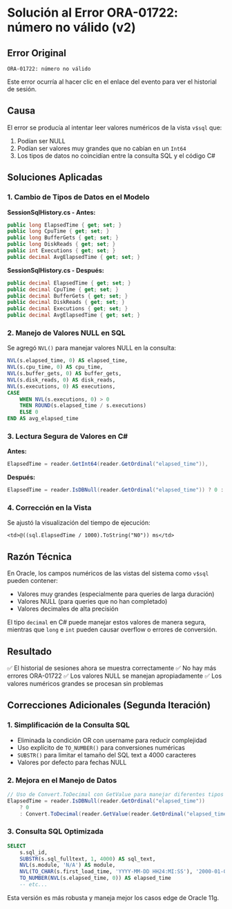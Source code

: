 # Solución al Error ORA-01722: número no válido (v2)

## Error Original
```
ORA-01722: número no válido
```

Este error ocurría al hacer clic en el enlace del evento para ver el historial de sesión.

## Causa
El error se producía al intentar leer valores numéricos de la vista `v$sql` que:
1. Podían ser NULL
2. Podían ser valores muy grandes que no cabían en un `Int64`
3. Los tipos de datos no coincidían entre la consulta SQL y el código C#

## Soluciones Aplicadas

### 1. Cambio de Tipos de Datos en el Modelo

**SessionSqlHistory.cs - Antes:**
```csharp
public long ElapsedTime { get; set; }
public long CpuTime { get; set; }
public long BufferGets { get; set; }
public long DiskReads { get; set; }
public int Executions { get; set; }
public decimal AvgElapsedTime { get; set; }
```

**SessionSqlHistory.cs - Después:**
```csharp
public decimal ElapsedTime { get; set; }
public decimal CpuTime { get; set; }
public decimal BufferGets { get; set; }
public decimal DiskReads { get; set; }
public decimal Executions { get; set; }
public decimal AvgElapsedTime { get; set; }
```

### 2. Manejo de Valores NULL en SQL

Se agregó `NVL()` para manejar valores NULL en la consulta:

```sql
NVL(s.elapsed_time, 0) AS elapsed_time,
NVL(s.cpu_time, 0) AS cpu_time,
NVL(s.buffer_gets, 0) AS buffer_gets,
NVL(s.disk_reads, 0) AS disk_reads,
NVL(s.executions, 0) AS executions,
CASE 
    WHEN NVL(s.executions, 0) > 0 
    THEN ROUND(s.elapsed_time / s.executions) 
    ELSE 0 
END AS avg_elapsed_time
```

### 3. Lectura Segura de Valores en C#

**Antes:**
```csharp
ElapsedTime = reader.GetInt64(reader.GetOrdinal("elapsed_time")),
```

**Después:**
```csharp
ElapsedTime = reader.IsDBNull(reader.GetOrdinal("elapsed_time")) ? 0 : reader.GetDecimal(reader.GetOrdinal("elapsed_time")),
```

### 4. Corrección en la Vista

Se ajustó la visualización del tiempo de ejecución:

```razor
<td>@((sql.ElapsedTime / 1000).ToString("N0")) ms</td>
```

## Razón Técnica

En Oracle, los campos numéricos de las vistas del sistema como `v$sql` pueden contener:
- Valores muy grandes (especialmente para queries de larga duración)
- Valores NULL (para queries que no han completado)
- Valores decimales de alta precisión

El tipo `decimal` en C# puede manejar estos valores de manera segura, mientras que `long` e `int` pueden causar overflow o errores de conversión.

## Resultado

✅ El historial de sesiones ahora se muestra correctamente
✅ No hay más errores ORA-01722
✅ Los valores NULL se manejan apropiadamente
✅ Los valores numéricos grandes se procesan sin problemas

## Correcciones Adicionales (Segunda Iteración)

### 1. Simplificación de la Consulta SQL

- Eliminada la condición OR con username para reducir complejidad
- Uso explícito de `TO_NUMBER()` para conversiones numéricas
- `SUBSTR()` para limitar el tamaño del SQL text a 4000 caracteres
- Valores por defecto para fechas NULL

### 2. Mejora en el Manejo de Datos

```csharp
// Uso de Convert.ToDecimal con GetValue para manejar diferentes tipos numéricos
ElapsedTime = reader.IsDBNull(reader.GetOrdinal("elapsed_time")) 
    ? 0 
    : Convert.ToDecimal(reader.GetValue(reader.GetOrdinal("elapsed_time")))
```

### 3. Consulta SQL Optimizada

```sql
SELECT 
    s.sql_id,
    SUBSTR(s.sql_fulltext, 1, 4000) AS sql_text,
    NVL(s.module, 'N/A') AS module,
    NVL(TO_CHAR(s.first_load_time, 'YYYY-MM-DD HH24:MI:SS'), '2000-01-01 00:00:00') AS first_load_time,
    TO_NUMBER(NVL(s.elapsed_time, 0)) AS elapsed_time
    -- etc...
```

Esta versión es más robusta y maneja mejor los casos edge de Oracle 11g.
